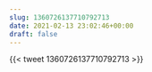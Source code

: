 ```yaml
---
slug: 1360726137710792713
date: 2021-02-13 23:02:46+00:00
draft: false
---
```


{{< tweet 1360726137710792713 >}}
